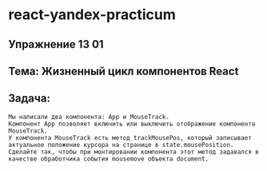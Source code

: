 # react-yandex-practicum
## Упражнение 13 01
## Тема: Жизненный цикл компонентов React
## Задача:
```JSX
Мы написали два компонента: App и MouseTrack. 
Компонент App позволяет включить или выключить отображение компонента MouseTrack. 
У компонента MouseTrack есть метод trackMousePos, который записывает актуальное положение курсора на странице в state.mousePosition.
Сделайте так, чтобы при монтировании компонента этот метод задавался в качестве обработчика события mousemove объекта document.
```
